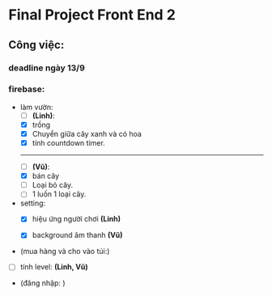 # Final Project Front End 2


## Công việc:

### deadline ngày 13/9
### firebase:

- làm vườn:
  + [ ] <b>(Linh)</b>:
  - [x] trồng
  - [x] Chuyển giữa cây xanh và có hoa
  - [x] tính countdown timer.
  -------
  + [ ] <b>(Vũ)</b>:
  - [x] bán cây
  - [ ] Loại bỏ cây.
  - [ ] 1 luốn 1 loại cây.

- setting:
  - [x] hiệu ứng người chơi <b>(Linh)</b>

  - [x] background âm thanh <b>(Vũ)</b>

- (mua hàng và cho vào túi:)


- [ ] tính level: <b>(Linh, Vũ)</b>

- (đăng nhập: )
